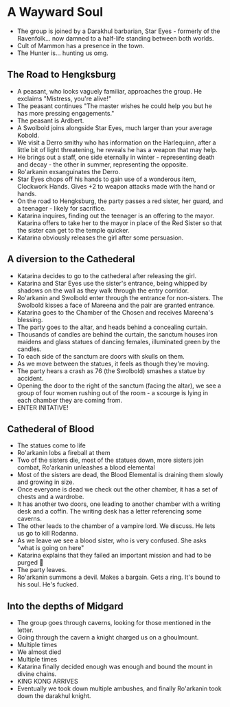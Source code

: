 # A Wayward Soul

- The group is joined by a Darakhul barbarian, Star Eyes - formerly of the Ravenfolk... now damned to a half-life standing between both worlds.
- Cult of Mammon has a presence in the town.
- The Hunter is... hunting us omg.

## The Road to Hengksburg

- A peasant, who looks vaguely familiar, approaches the group. He exclaims "Mistress, you're alive!"
- The peasant continues "The master wishes he could help you but he has more pressing engagements."
- The peasant is Ardbert.
- A Swolbold joins alongside Star Eyes, much larger than your average Kobold.
- We visit a Derro smithy who has information on the Harlequinn, after a little bit of light threatening, he reveals he has a weapon that may help.
- He brings out a staff, one side eternally in winter - representing death and decay - the other in summer, representing the opposite.
- Ro'arkanin exsanguinates the Derro.
- Star Eyes chops off his hands to gain use of a wonderous item, Clockwork Hands. Gives +2 to weapon attacks made with the hand or hands.
- On the road to Hengksburg, the party passes a red sister, her guard, and a teenager - likely for sacrifice.
- Katarina inquires, finding out the teenager is an offering to the mayor. Katarina offers to take her to the mayor in place of the Red Sister so that the sister can get to the temple quicker.
- Katarina obviously releases the girl after some persuasion.

## A diversion to the Cathederal

- Katarina decides to go to the cathederal after releasing the girl.
- Katarina and Star Eyes use the sister's entrance, being whipped by shadows on the wall as they walk through the entry corridor.
- Ro'arkanin and Swolbold enter through the entrance for non-sisters. The Swolbold kisses a face of Mareena and the pair are granted entrance.
- Katarina goes to the Chamber of the Chosen and receives Mareena's blessing.
- The party goes to the altar, and heads behind a concealing curtain.
- Thousands of candles are behind the curtain, the sanctum houses iron maidens and glass statues of dancing females, illuminated green by the candles.
- To each side of the sanctum are doors with skulls on them.
- As we move between the statues, it feels as though they're moving.
- The party hears a crash as 76 (the Swolbold) smashes a statue by accident.
- Opening the door to the right of the sanctum (facing the altar), we see a group of four women rushing out of the room - a scourge is lying in each chamber they are coming from.
- ENTER INITATIVE!

## Cathederal of Blood

- The statues come to life
- Ro'arkanin lobs a fireball at them
- Two of the sisters die, most of the statues down, more sisters join combat, Ro'arkanin unleashes a blood elemental
- Most of the sisters are dead, the Blood Elemental is draining them slowly and growing in size.
- Once everyone is dead we check out the other chamber, it has a set of chests and a wardrobe.
- It has another two doors, one leading to another chamber with a writing desk and a coffin. The writing desk has a letter referencing some caverns.
- The other leads to the chamber of a vampire lord. We discuss. He lets us go to kill Rodanna.
- As we leave we see a blood sister, who is very confused. She asks "what is going on here"
- Katarina explains that they failed an important mission and had to be purged :shrug:
- The party leaves.
- Ro'arkanin summons a devil. Makes a bargain. Gets a ring. It's bound to his soul. He's fucked.

## Into the depths of Midgard

- The group goes through caverns, looking for those mentioned in the letter.
- Going through the cavern a knight charged us on a ghoulmount.
- Multiple times
- We almost died
- Multiple times
- Katarina finally decided enough  was enough and bound the mount in divine chains.
- KING KONG ARRIVES
- Eventually we took down multiple ambushes, and finally Ro'arkanin took down the darakhul knight.